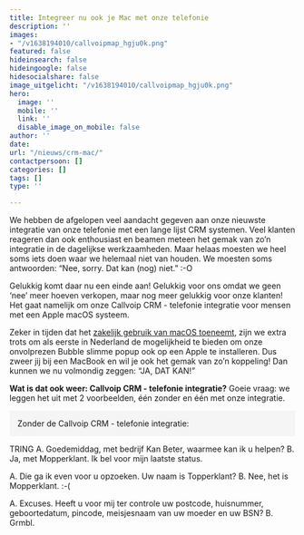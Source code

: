 ```yaml
---
title: Integreer nu ook je Mac met onze telefonie
description: ''
images:
- "/v1638194010/callvoipmap_hgju0k.png"
featured: false
hideinsearch: false
hideingoogle: false
hidesocialshare: false
image_uitgelicht: "/v1638194010/callvoipmap_hgju0k.png"
hero:
  image: ''
  mobile: ''
  link: ''
  disable_image_on_mobile: false
author: ''
date: 
url: "/nieuws/crm-mac/"
contactpersoon: []
categories: []
tags: []
type: ''

---
```

We hebben de afgelopen veel aandacht gegeven aan onze nieuwste integratie van onze telefonie met een lange lijst CRM systemen. Veel klanten reageren dan ook enthousiast en beamen meteen het gemak van zo’n integratie in de dagelijkse werkzaamheden. Maar helaas moesten we heel soms iets doen waar we helemaal niet van houden. We moesten soms antwoorden: “Nee, sorry. Dat kan (nog) niet.” :-O

Gelukkig komt daar nu een einde aan! Gelukkig voor ons omdat we geen ‘nee’ meer hoeven verkopen, maar nog meer gelukkig voor onze klanten! Het gaat namelijk om onze Callvoip CRM - telefonie integratie voor mensen met een Apple macOS systeem. 

Zeker in tijden dat het <a href="https://www.techzine.nl/nieuws/security/454694/mac-gebruik-in-nederlandse-bedrijven-blijft-groeien/" target="_blank">zakelijk gebruik van macOS toeneemt</a>, zijn we extra trots om als eerste in Nederland de mogelijkheid te bieden om onze onvolprezen Bubble slimme popup ook op een Apple te installeren. Dus zweer jij bij een MacBook en wil je ook het gemak van zo’n koppeling! Dan kunnen we nu volmondig zeggen: “JA, DAT KAN!”

<b>Wat is dat ook weer: Callvoip CRM - telefonie integratie?</b>
Goeie vraag: we leggen het uit met 2 voorbeelden, één zonder en één met onze integratie.

<p style="background-color:#f5f5f5; padding: 1em;">
Zonder de Callvoip CRM - telefonie integratie:

TRING
A. Goedemiddag, met bedrijf Kan Beter, waarmee kan ik u helpen?
B. Ja, met Mopperklant. Ik bel voor mijn laatste status. 

A. Die ga ik even voor u opzoeken. Uw naam is Topperklant? 
B. Nee, het is Mopperklant. :-(

A. Excuses. Heeft u voor mij ter controle uw postcode, huisnummer, geboortedatum, pincode, meisjesnaam van uw moeder en uw BSN?
B. Grmbl. 
</p>
